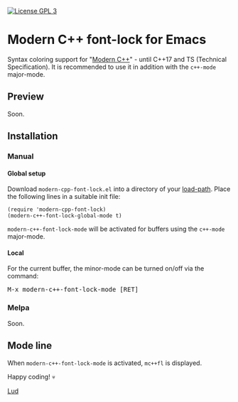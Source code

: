 [![License GPL 3][badge-license]](http://www.gnu.org/licenses/gpl-3.0.txt)

# Modern C++ font-lock for Emacs #

Syntax coloring support for "[Modern C++][modern-cpp]" - until C++17 and TS (Technical Specification). It is recommended to use it in addition with the `c++-mode` major-mode.

## Preview ##

Soon.

## Installation ##

### Manual ###

#### Global setup ####

Download `modern-cpp-font-lock.el` into a directory of your [load-path][load-path]. Place the following lines in a suitable init file:

    (require 'modern-cpp-font-lock)
    (modern-c++-font-lock-global-mode t)

`modern-c++-font-lock-mode` will be activated for buffers using the `c++-mode` major-mode.

#### Local ####

For the current buffer, the minor-mode can be turned on/off via the command:

<kbd>M-x modern-c++-font-lock-mode [RET]</kbd>

### Melpa ###

Soon.

## Mode line ##

When `modern-c++-font-lock-mode` is activated, `mc++fl` is displayed.

Happy coding! :skull:

[Lud][lud]

[lud]: http://lud.cc
[modern-cpp]: https://herbsutter.com/elements-of-modern-c-style/
[load-path]: https://www.gnu.org/software/emacs/manual/html_node/emacs/Lisp-Libraries.html
[badge-license]: https://img.shields.io/badge/license-GPL_3-green.svg
